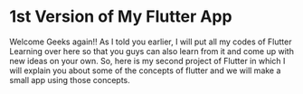 # 1st Version of My Flutter App
  Welcome Geeks again!! 
  As I told you earlier, I will put all my codes of Flutter Learning over here so that you guys can also learn from it and come up with new ideas on your own. So, here is my         second project of Flutter in which I will explain you about some of the concepts of flutter and we will make a small app using those concepts.  
